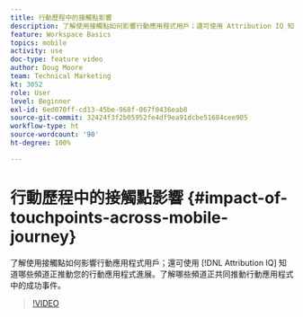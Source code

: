 ```yaml
---
title: 行動歷程中的接觸點影響
description: 了解使用接觸點如何影響行動應用程式用戶；還可使用 Attribution IQ 知道哪些頻道正推動您的行動應用程式進展。了解哪些頻道正共同推動行動應用程式中的成功事件。
feature: Workspace Basics
topics: mobile
activity: use
doc-type: feature video
author: Doug Moore
team: Technical Marketing
kt: 3052
role: User
level: Beginner
exl-id: 6ed070ff-cd13-45be-968f-067f0436eab8
source-git-commit: 32424f3f2b05952fe4df9ea91dcbe51684cee905
workflow-type: ht
source-wordcount: '90'
ht-degree: 100%

---
```


# 行動歷程中的接觸點影響 {#impact-of-touchpoints-across-mobile-journey}

了解使用接觸點如何影響行動應用程式用戶；還可使用 [!DNL Attribution IQ] 知道哪些頻道正推動您的行動應用程式進展。了解哪些頻道正共同推動行動應用程式中的成功事件。

>[!VIDEO](https://video.tv.adobe.com/v/27827/?quality=12)
